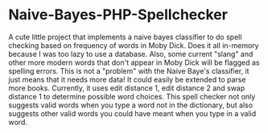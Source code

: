 Naive-Bayes-PHP-Spellchecker
============================

A cute little project that implements a naive bayes classifier to do spell checking based on frequency of words in Moby Dick. Does it all in-memory because I was too lazy to use a database. Also, some current "slang" and other more modern words that don't appear in Moby Dick will be flagged as spelling errors. This is not a "problem" with the Naive Baye's classifier, it just means that it needs more data! It could easily be extended to parse more books. Currently, it uses edit distance 1, edit distance 2 and swap distance 1 to determine possible word choices. This spell checker not only suggests valid words when you type a word not in the dictionary, but also suggests other valid words you could have meant when you type in a valid word.
